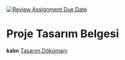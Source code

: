 [![Review Assignment Due Date](https://classroom.github.com/assets/deadline-readme-button-24ddc0f5d75046c5622901739e7c5dd533143b0c8e959d652212380cedb1ea36.svg)](https://classroom.github.com/a/gTiETg9a)
# Proje Tasarım Belgesi
**kalın**
[Tasarım Dökümanı](https://github.com/Iskenderun-Technical-University/OYUN-PROGRAMLAMA-202523034/blob/main/Tasar%C4%B1m%20belgesi.pdf)
